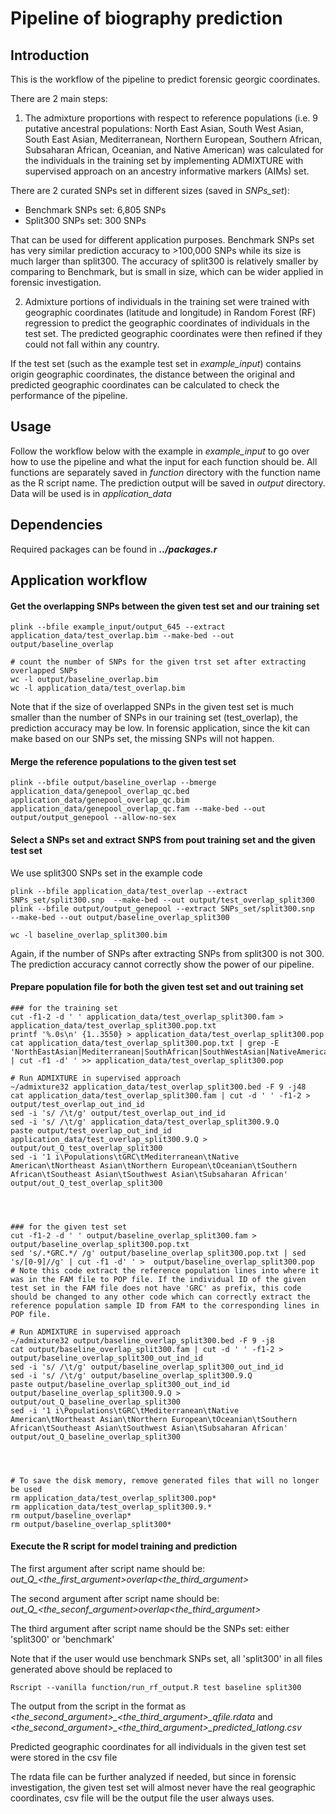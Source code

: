 # Pipeline of biography prediction

## Introduction

This is the workflow of the pipeline to predict forensic georgic coordinates.

There are 2 main steps:

  1. The admixture proportions with respect to reference populations (i.e. 9 putative ancestral populations: North East Asian, South West Asian, South East Asian, Mediterranean, Northern European, Southern African, Subsaharan African, Oceanian, and Native American) was calculated for the individuals in the training set by implementing ADMIXTURE with supervised approach on an ancestry informative markers (AIMs) set.

There are 2 curated SNPs set in different sizes (saved in *SNPs_set*):

  * Benchmark SNPs set: 6,805 SNPs
  * Split300 SNPs set: 300 SNPs

That can be used for different application purposes. Benchmark SNPs set has very similar prediction accuracy to >100,000 SNPs while its size is much larger than split300. 
The accuracy of split300 is relatively smaller by comparing to Benchmark, but is small in size, which can be wider applied in forensic investigation.

  2. Admixture portions of individuals in the training set were trained with geographic coordinates (latitude and longitude) in Random Forest (RF) regression to predict the geographic coordinates of individuals in the test set. The predicted geographic coordinates were then refined if they could not fall within any country.

If the test set (such as the example test set in *example_input*) contains origin geographic coordinates, the distance between the original and predicted geographic coordinates can be calculated to check the performance of the pipeline.


## Usage 

Follow the workflow below with the example in *example_input* to go over how to use the pipeline and what the input for each function should be. 
All functions are separately saved in *function* directory with the function name as the R script name. The prediction output will be saved in *output* directory.
Data will be used is in *application_data*

## Dependencies

Required packages can be found in ***../packages.r*** 

## Application workflow

#### Get the overlapping SNPs between the given test set and our training set
```console 
plink --bfile example_input/output_645 --extract application_data/test_overlap.bim --make-bed --out output/baseline_overlap

# count the number of SNPs for the given trst set after extracting overlapped SNPs
wc -l output/baseline_overlap.bim
wc -l application_data/test_overlap.bim
```
Note that if the size of overlapped SNPs in the given test set is much smaller than the number of SNPs in our training set (test_overlap), the prediction accuracy may be low. In forensic application, since the kit can make based on our SNPs set, the missing SNPs will not happen.

#### Merge the reference populations to the given test set
```console
plink --bfile output/baseline_overlap --bmerge application_data/genepool_overlap_qc.bed application_data/genepool_overlap_qc.bim application_data/genepool_overlap_qc.fam --make-bed --out output/output_genepool --allow-no-sex
```

#### Select a SNPs set and extract SNPS from pout training set and the given test set
We use split300 SNPs set in the example code
```console
plink --bfile application_data/test_overlap --extract SNPs_set/split300.snp  --make-bed --out output/test_overlap_split300
plink --bfile output/output_genepool --extract SNPs_set/split300.snp  --make-bed --out output/baseline_overlap_split300

wc -l baseline_overlap_split300.bim
```
Again, if the number of SNPs after extracting SNPs from split300 is not 300. The prediction accuracy cannot correctly show the power of our pipeline.

#### Prepare population file for both the given test set and out training set
```console
### for the training set
cut -f1-2 -d ' ' application_data/test_overlap_split300.fam > application_data/test_overlap_split300.pop.txt
printf '%.0s\n' {1..3550} > application_data/test_overlap_split300.pop
cat application_data/test_overlap_split300.pop.txt | grep -E 'NorthEastAsian|Mediterranean|SouthAfrican|SouthWestAsian|NativeAmerican|Oceanian|SouthEastAsian|NorthernEuropean|SubsaharanAfrican' | cut -f1 -d' ' >> application_data/test_overlap_split300.pop

# Run ADMIXTURE in supervised approach
~/admixture32 application_data/test_overlap_split300.bed -F 9 -j48
cat application_data/test_overlap_split300.fam | cut -d ' ' -f1-2 > output/test_overlap_out_ind_id
sed -i 's/ /\t/g' output/test_overlap_out_ind_id
sed -i 's/ /\t/g' application_data/test_overlap_split300.9.Q
paste output/test_overlap_out_ind_id application_data/test_overlap_split300.9.Q > output/out_Q_test_overlap_split300
sed -i '1 i\Populations\tGRC\tMediterranean\tNative American\tNortheast Asian\tNorthern European\tOceanian\tSouthern African\tSoutheast Asian\tSouthwest Asian\tSubsaharan African'  output/out_Q_test_overlap_split300




### for the given test set
cut -f1-2 -d ' ' output/baseline_overlap_split300.fam > output/baseline_overlap_split300.pop.txt
sed 's/.*GRC.*/ /g' output/baseline_overlap_split300.pop.txt | sed 's/[0-9]//g' | cut -f1 -d' ' >  output/baseline_overlap_split300.pop 
# Note this code extract the reference population lines into where it was in the FAM file to POP file. If the individual ID of the given test set in the FAM file does not have 'GRC' as prefix, this code should be changed to any other code which can correctly extract the reference population sample ID from FAM to the corresponding lines in POP file.

# Run ADMIXTURE in supervised approach
~/admixture32 output/baseline_overlap_split300.bed -F 9 -j8
cat output/baseline_overlap_split300.fam | cut -d ' ' -f1-2 > output/baseline_overlap_split300_out_ind_id
sed -i 's/ /\t/g' output/baseline_overlap_split300_out_ind_id
sed -i 's/ /\t/g' output/baseline_overlap_split300.9.Q
paste output/baseline_overlap_split300_out_ind_id output/baseline_overlap_split300.9.Q > output/out_Q_baseline_overlap_split300
sed -i '1 i\Populations\tGRC\tMediterranean\tNative American\tNortheast Asian\tNorthern European\tOceanian\tSouthern African\tSoutheast Asian\tSouthwest Asian\tSubsaharan African'  output/out_Q_baseline_overlap_split300




# To save the disk memory, remove generated files that will no longer be used
rm application_data/test_overlap_split300.pop*
rm application_data/test_overlap_split300.9.*
rm output/baseline_overlap*
rm output/baseline_overlap_split300*
```

#### Execute the R script for model training and prediction
The first argument after script name should be: *out_Q_<the_first_argument>_overlap_<the_third_argument>*

The second argument after script name should be: *out_Q_<the_seconf_argument>_overlap_<the_third_argument>*

The third argument after script name should be the SNPs set: either 'split300' or 'benchmark'

Note that if the user would use benchmark SNPs set, all 'split300' in all files generated above should be replaced to  
```console 
Rscript --vanilla function/run_rf_output.R test baseline split300

```
The output from the script in the format as *<the_second_argument>_<the_third_argument>_qfile.rdata* and *<the_second_argument>_<the_third_argument>_predicted_latlong.csv*

Predicted geographic coordinates for all individuals in the given test set were stored in the csv file

The rdata file can be further analyzed if needed, but since in forensic investigation, the given test set will almost never have the real geographic coordinates, csv file will be the output file the user always uses.











